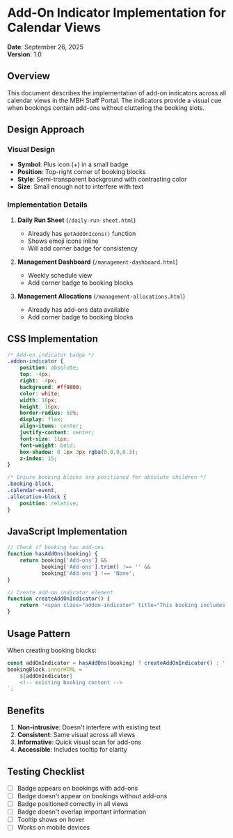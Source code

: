 # Add-On Indicator Implementation for Calendar Views

**Date**: September 26, 2025  
**Version**: 1.0

## Overview

This document describes the implementation of add-on indicators across all calendar views in the MBH Staff Portal. The indicators provide a visual cue when bookings contain add-ons without cluttering the booking slots.

## Design Approach

### Visual Design
- **Symbol**: Plus icon (+) in a small badge
- **Position**: Top-right corner of booking blocks
- **Style**: Semi-transparent background with contrasting color
- **Size**: Small enough not to interfere with text

### Implementation Details

1. **Daily Run Sheet** (`/daily-run-sheet.html`)
   - Already has `getAddOnIcons()` function
   - Shows emoji icons inline
   - Will add corner badge for consistency

2. **Management Dashboard** (`/management-dashboard.html`)
   - Weekly schedule view
   - Add corner badge to booking blocks

3. **Management Allocations** (`/management-allocations.html`)
   - Already has add-ons data available
   - Add corner badge to booking blocks

## CSS Implementation

```css
/* Add-on indicator badge */
.addon-indicator {
    position: absolute;
    top: -4px;
    right: -4px;
    background: #ff9800;
    color: white;
    width: 16px;
    height: 16px;
    border-radius: 50%;
    display: flex;
    align-items: center;
    justify-content: center;
    font-size: 11px;
    font-weight: bold;
    box-shadow: 0 1px 3px rgba(0,0,0,0.3);
    z-index: 15;
}

/* Ensure booking blocks are positioned for absolute children */
.booking-block,
.calendar-event,
.allocation-block {
    position: relative;
}
```

## JavaScript Implementation

```javascript
// Check if booking has add-ons
function hasAddOns(booking) {
    return booking['Add-ons'] && 
           booking['Add-ons'].trim() !== '' && 
           booking['Add-ons'] !== 'None';
}

// Create add-on indicator element
function createAddOnIndicator() {
    return '<span class="addon-indicator" title="This booking includes add-ons">+</span>';
}
```

## Usage Pattern

When creating booking blocks:
```javascript
const addOnIndicator = hasAddOns(booking) ? createAddOnIndicator() : '';
bookingBlock.innerHTML = `
    ${addOnIndicator}
    <!-- existing booking content -->
`;
```

## Benefits

1. **Non-intrusive**: Doesn't interfere with existing text
2. **Consistent**: Same visual across all views
3. **Informative**: Quick visual scan for add-ons
4. **Accessible**: Includes tooltip for clarity

## Testing Checklist

- [ ] Badge appears on bookings with add-ons
- [ ] Badge doesn't appear on bookings without add-ons
- [ ] Badge positioned correctly in all views
- [ ] Badge doesn't overlap important information
- [ ] Tooltip shows on hover
- [ ] Works on mobile devices
